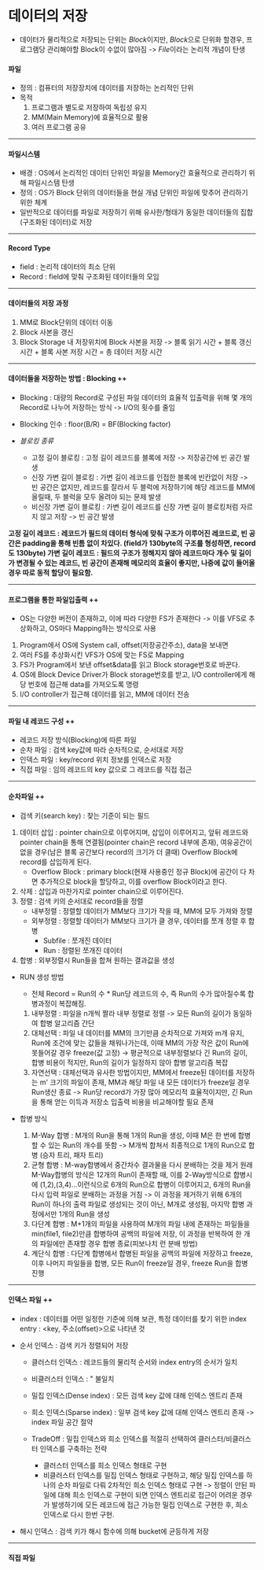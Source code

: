 # 데이터의 저장
- 데이터가 물리적으로 저장되는 단위는 *Block*이지만, *Block*으로 단위화 할경우, 프로그램당 관리해야할 Block이 수없이 많아짐 -> *File*이라는 논리적 개념이 탄생

#### 파일
- 정의 : 컴퓨터의 저장장치에 데이터를 저장하는 논리적인 단위
- 목적 
	1. 프로그램과 별도로 저장하여 독립성 유지
	2. MM(Main Memory)에 효율적으로 활용
	3. 여러 프로그램 공유

---
#### 파일시스템
- 배경 : OS에서 논리적인 데이터 단위인 파일을 Memory간 효율적으로 관리하기 위해 파일시스템 탄생
- 정의 : OS가 Block 단위의 데이터들을 현실 개념 단위인 파일에 맞추어 관리하기 위한 체계
- 일반적으로 데이터를 파일로 저장하기 위해 유사한/형태가 동일한 데이터들의 집합(구조화된 데이터)로 저장

---
#### Record Type
- field : 논리적 데이터의 최소 단위
- Record : field에 맞춰 구조화된 데이터들의 모임

---
#### 데이터들의 저장 과정
1. MM로 Block단위의 데이터 이동
2. Block 사본을 갱신
3. Block Storage 내 저장위치에 Block 사본을 저장
-> 블록 읽기 시간 + 블록 갱신 시간 + 블록 사본 저장 시간 = 총 데이터 저장 시간

---
#### 데이터들을 저장하는 방법 : Blocking ++
- Blocking : 대량의 Record로 구성된 파일 데이터의 효율적 입출력을 위해 몇 개의 Record로 나누어 저장하는 방식 -> I/O의 횟수를 줄임
- Blocking 인수 : floor(B/R) = BF(Blocking factor)

- *블로킹 종류* 
	- 고정 길이 블로킹 : 고정 길이 레코드를 블록에 저장 -> 저장공간에 빈 공간 발생
	- 신장 가변 길이 블로킹 : 가변 길이 레코드를 인접한 블록에 빈칸없이 저장 -> 빈 공간은 없지만, 레코드를 잘라서 두 블럭에 저장하기에 해당 레코드를 MM에 올릴때, 두 블럭을 모두 올려야 되는 문제 발생
	- 비신장 가변 길이 블로킹 : 가변 길이 레코드를 신장 가변 길이 블로킹처럼 자르지 않고 저장 -> 빈 공간 발생

**고정 길이 레코드 : 레코드가 필드의 데이터 형식에 맞춰 구조가 이루어진 레코드로, 빈 공간은 padding을 통해 빈틈 없이 차있다. (field가 130byte의 구조를 형성하면, record도 130byte)
가변 길이 레코드 : 필드의 구조가 정해지지 않아 레코드마다 개수 및 길이가 변경될 수 있는 레코드, 빈 공간이 존재해 메모리의 효율이 좋지만, 나중에 값이 들어올 경우 따로 동적 할당이 필요함.**

---
#### 프로그램을 통한 파일입출력 ++
- OS는 다양한 버전이 존재하고, 이에 따라 다양한 FS가 존재한다 -> 이를 VFS로 추상화하고, OS마다 Mapping하는 방식으로 사용

1. Program에서 OS에 System call, offset(저장공간주소), data을 보내면 
2. 여러 FS를 추상화시킨 VFS가 OS에 맞는 FS로 Mapping
3. FS가 Program에서 보낸 offset&data를 읽고 Block storage번호로 바꾼다.
4. OS에 Block Device Driver가 Block storage번호를 받고, I/O controller에게 해당 번호에 접근해 data를 가져오도록 명령
5. I/O controller가 접근해 데이터를 읽고, MM에 데이터 전송

---
#### 파일 내 레코드 구성 ++
- 레코드 저장 방식(Blocking)에 따른 파일
- 순차 파일 : 검색 key값에 따라 순차적으로, 순서대로 저장
- 인덱스 파일 : key/record 위치 정보를 인덱스로 저장
- 직접 파일 : 임의 레코드의 key 값으로 그 레코드를 직접 접근

---
#### 순차파일 ++
- 검색 키(search key) : 찾는 기준이 되는 필드

1. 데이터 삽입 : pointer chain으로 이루어지며, 삽입이 이루어지고, 앞뒤 레코드와 pointer chain을 통해 연결됨(pointer chain은 record 내부에 존재), 여유공간이 없을 경우(남은 블록 공간보다 record의 크기가 더 클때) Overflow Block에 record를 삽입하게 된다.
	- Overflow Block : primary block(현재 사용중인 정규 Block)에 공간이 다 차면 추가적으로 block을 할당하고, 이를 overflow Block이라고 한다.
2. 삭제 : 삽입과 마찬가지로 pointer chain으로 이루어진다.
3. 정렬 : 검색 키의 순서대로 record들을 정렬
	- 내부정렬 : 정렬할 데이터가 MM보다 크기가 작을 때, MM에 모두 가져와 정렬
	- 외부정렬 : 정렬할 데이터가 MM보다 크기가 클 경우, 데이터를 쪼개 정렬 후 합병
		- Subfile : 쪼개진 데이터
		- Run : 정렬된 쪼개진 데이터
4. 합병 : 외부정렬시 Run들을 합쳐 원하는 결과값을 생성

- RUN 생성 방법
	- 전체 Record = Run의 수 * Run당 레코드의 수, 즉 Run의 수가 많아질수록 합병과정이 복잡해짐.
	1. 내부정렬 : 파일을 n개씩 짤라 내부 정렬로 정렬 -> 모든 Run의 길이가 동일하여 합병 알고리즘 간단
	2. 대체선택 : 파일 내 데이터를 MM의 크기만큼 순차적으로 가져와 m개 유지, Run에 조건에 맞는 값들을 채워나가는데, 이때 MM의 가장 작은 값이 Run에 못들어갈 경우 freeze(값 고정) -> 평균적으로 내부정렬보다 긴 Run의 길이, 합병 비용이 적지만, Run의 길이가 일정하지 않아 합병 알고리즘 복잡
	3. 자연선택 : 대체선택과 유사한 방법이지만, MM에서 freeze된 데이터를 저장하는 m' 크기의 파일이 존재, MM과 해당 파일 내 모든 데이터가 freeze일 경우 Run생산 종료 -> Run당 record가 가장 많아 메모리적 효율적이지만, 긴 Run을 통해 얻는 이득과 저장소 입출력 비용을 비교해야할 필요 존재

- 합병 방식
	1. M-Way 합병 : M개의 Run을 통해 1개의 Run을 생성, 이때 M은 한 번에 합병할 수 있는 Run의 개수를 뜻함 -> M개씩 합쳐서 최종적으로 1개의 Run으로 합병 (승자 트리, 패자 트리)
	2. 균형 합병 : M-way합병에서 중간차수 결과물을 다시 분배하는 것을 제거
	원래 M-Way합병의 방식은 12개의 Run이 존재할 때, 이를 2-Way방식으로 합병시에 (1,2),(3,4)...이런식으로 6개의 Run으로 합병이 이루어지고, 6개의 Run을 다시 입력 파일로 분배하는 과정을 거침 -> 이 과정을 제거하기 위해 6개의 Run이 하나의 출력 파일로 생성되는 것이 아닌, M개로 생성됨, 마지막 합병 과정에서만 1개의 Run을 생성
	3. 다단계 합병 : M+1개의 파일을 사용하여 M개의 파일 내에 존재하는 파일들을 min(file1, file2)만큼 합병하여 공백의 파일에 저장, 이 과정을 반복하여 한 개의 파일에만 존재할 경우 합병 종료(피보나치 런 분배 방법)
	4. 계단식 합병 : 다단계 합병에서 합병된 파일을 공백의 파일에 저장하고 freeze, 이후 나머지 파일들을 합병, 모든 Run이 freeze일 경우, freeze Run을 합병 진행

---
#### 인덱스 파일 ++
- index : 데이터를 어떤 일정한 기준에 의해 보관, 특정 데이터를 찾기 위한 index entry : <key, 주소(offset)>으로 나타낸 것

- 순서 인덱스 : 검색 키가 정렬되어 저장
	- 클러스터 인덱스 : 레코드들의 물리적 순서와 index entry의 순서가 일치
	- 비클러스터 인덱스 : " 불일치
	- 밀집 인덱스(Dense index) : 모든 검색 key 값에 대해 인덱스 엔트리 존재
	- 희소 인덱스(Sparse index) : 일부 검색 key 값에 대해 인덱스 엔트리 존재 -> index 파일 공간 절약
	
	- TradeOff : 밀집 인덱스와 희소 인덱스를 적절히 선택하여 클러스터/비클러스터 인덱스를 구축하는 전략
		- 클러스터 인덱스를 희소 인덱스 형태로 구현
		- 비클러스터 인덱스를 밀집 인덱스 형태로 구현하고, 해당 밀집 인덱스를 하나의 순차 파일로 다뤄 2차적인 희소 인덱스 형태로 구현 -> 정렬이 안된 파일에 대해 희소 인덱스로 구현이 되면 인덱스 엔트리로 접근이 어려운 경우가 발생하기에 모든 레코드에 접근 가능한 밀집 인덱스로 구현한 후, 희소 인덱스로 다시 한번 구현.

- 해시 인덱스 : 검색 키가 해시 함수에 의해 bucket에 균등하게 저장

---
#### 직접 파일 